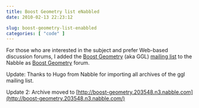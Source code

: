 ```yaml
---
title: Boost Geometry list eNabbled
date: 2010-02-13 22:23:12

slug: boost-geometry-list-enabbled
categories: [ "code" ]
---
```


For those who are interested in the subject and prefer Web-based discussion forums, I added the [Boost Geometry](http://trac.osgeo.org/ggl/) (aka GGL) [mailing list](http://lists.osgeo.org/mailman/listinfo/ggl) to the Nabble as [Boost Geometry](http://n3.nabble.com/Boost-Geometry-f203548.html) forum.


Update: Thanks to Hugo from Nabble for importing all archives of the ggl mailing list.


Update 2: Archive moved to [http://boost-geometry.203548.n3.nabble.com](http://boost-geometry.203548.n3.nabble.com/)
